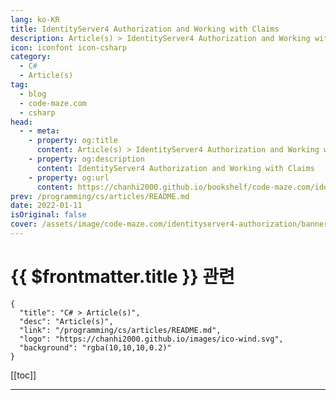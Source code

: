 ```yaml
---
lang: ko-KR
title: IdentityServer4 Authorization and Working with Claims
description: Article(s) > IdentityServer4 Authorization and Working with Claims
icon: iconfont icon-csharp
category: 
  - C#
  - Article(s)
tag: 
  - blog
  - code-maze.com
  - csharp
head:  
  - - meta:
    - property: og:title
      content: Article(s) > IdentityServer4 Authorization and Working with Claims
    - property: og:description
      content: IdentityServer4 Authorization and Working with Claims
    - property: og:url
      content: https://chanhi2000.github.io/bookshelf/code-maze.com/identityserver4-authorization.html
prev: /programming/cs/articles/README.md
date: 2022-01-11
isOriginal: false
cover: /assets/image/code-maze.com/identityserver4-authorization/banner.png
---
```


# {{ $frontmatter.title }} 관련

```component VPCard
{
  "title": "C# > Article(s)",
  "desc": "Article(s)",
  "link": "/programming/cs/articles/README.md",
  "logo": "https://chanhi2000.github.io/images/ico-wind.svg",
  "background": "rgba(10,10,10,0.2)"
}
```

[[toc]]

---

<SiteInfo
  name="IdentityServer4 Authorization and Working with Claims"
  desc="We are going to learn how to add new claims and modify existing ones. Additionally, we are going to learn about the IdentityServer4 Authorization process."
  url="https://code-maze.com/identityserver4-authorization/"
  logo="/assets/image/code-maze.com/favicon.png"
  preview="/assets/image/code-maze.com/identityserver4-authorization/banner.png"/>

<!-- TODO: 작성 -->
